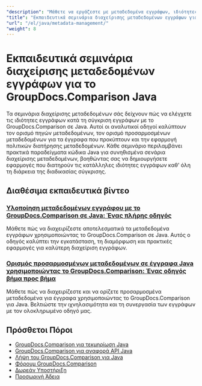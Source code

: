 ```yaml
---
"description": "Μάθετε να εργάζεστε με μεταδεδομένα εγγράφων, ιδιότητες και διαμόρφωση μεταδεδομένων σε συγκριτικά αποτελέσματα με το GroupDocs.Comparison για Java."
"title": "Εκπαιδευτικά σεμινάρια διαχείρισης μεταδεδομένων εγγράφων για το GroupDocs.Comparison Java"
"url": "/el/java/metadata-management/"
"weight": 8
---
```


# Εκπαιδευτικά σεμινάρια διαχείρισης μεταδεδομένων εγγράφων για το GroupDocs.Comparison Java

Τα σεμινάρια διαχείρισης μεταδεδομένων σάς δείχνουν πώς να ελέγχετε τις ιδιότητες εγγράφων κατά τη σύγκριση εγγράφων με το GroupDocs.Comparison σε Java. Αυτοί οι αναλυτικοί οδηγοί καλύπτουν τον ορισμό πηγών μεταδεδομένων, τον ορισμό προσαρμοσμένων μεταδεδομένων για τα έγγραφα που προκύπτουν και την εφαρμογή πολιτικών διατήρησης μεταδεδομένων. Κάθε σεμινάριο περιλαμβάνει πρακτικά παραδείγματα κώδικα Java για συνηθισμένα σενάρια διαχείρισης μεταδεδομένων, βοηθώντας σας να δημιουργήσετε εφαρμογές που διατηρούν τις κατάλληλες ιδιότητες εγγράφων καθ' όλη τη διάρκεια της διαδικασίας σύγκρισης.

## Διαθέσιμα εκπαιδευτικά βίντεο

### [Υλοποίηση μεταδεδομένων εγγράφου με το GroupDocs.Comparison σε Java: Ένας πλήρης οδηγός](./implement-metadata-groupdocs-comparison-java-guide/)
Μάθετε πώς να διαχειρίζεστε αποτελεσματικά τα μεταδεδομένα εγγράφων χρησιμοποιώντας το GroupDocs.Comparison σε Java. Αυτός ο οδηγός καλύπτει την εγκατάσταση, τη διαμόρφωση και πρακτικές εφαρμογές για καλύτερη διαχείριση εγγράφων.

### [Ορισμός προσαρμοσμένων μεταδεδομένων σε έγγραφα Java χρησιμοποιώντας το GroupDocs.Comparison: Ένας οδηγός βήμα προς βήμα](./groupdocs-comparison-java-custom-metadata-guide/)
Μάθετε πώς να διαχειρίζεστε και να ορίζετε προσαρμοσμένα μεταδεδομένα για έγγραφα χρησιμοποιώντας το GroupDocs.Comparison για Java. Βελτιώστε την ιχνηλασιμότητα και τη συνεργασία των εγγράφων με τον ολοκληρωμένο οδηγό μας.

## Πρόσθετοι Πόροι

- [GroupDocs.Comparison για τεκμηρίωση Java](https://docs.groupdocs.com/comparison/java/)
- [GroupDocs.Comparison για αναφορά API Java](https://reference.groupdocs.com/comparison/java/)
- [Λήψη του GroupDocs.Comparison για Java](https://releases.groupdocs.com/comparison/java/)
- [Φόρουμ GroupDocs.Comparison](https://forum.groupdocs.com/c/comparison)
- [Δωρεάν Υποστήριξη](https://forum.groupdocs.com/)
- [Προσωρινή Άδεια](https://purchase.groupdocs.com/temporary-license/)